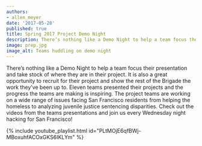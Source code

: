 ```yaml
---
authors:
- allen_meyer
date: '2017-05-28'
published: true
title: Spring 2017 Project Demo Night
description: There’s nothing like a Demo Night to help a team focus their presentation and take stock of where they are in their project. It is also a great opportunity to recruit for their project and show the rest of the Brigade the work they’ve been up to. Eleven teams presented their projects and the progress the teams are making is inspiring. The project teams are working on a wide range of issues facing San Francisco residents from helping the homeless to analyzing juvenile justice sentencing disparities. Check out the videos from the teams presentations and join us every Wednesday night hacking for San Francisco!
image: prep.jpg
image_alt: Teams huddling on demo night
---
```


There’s nothing like a Demo Night to help a team focus their presentation and take stock of where they are in their project. It is also a great opportunity to recruit for their project and show the rest of the Brigade the work they’ve been up to. Eleven teams presented their projects and the progress the teams are making is inspiring. The project teams are working on a wide range of issues facing San Francisco residents from helping the homeless to analyzing juvenile justice sentencing disparities. Check out the videos from the teams presentations and join us every Wednesday night hacking for San Francisco!

{% include youtube_playlist.html id="PLtMOjE6qfBWj-MBoxuhfACOxGKS6IKLYm" %}
